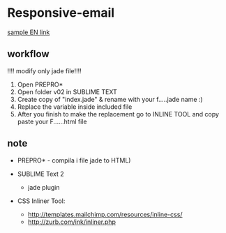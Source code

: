 # Responsive-email

[sample EN link](https://rawgit.com/cromozooom/responsive-email/master/v02/index_en.html "fiorentina")

## workflow
!!!! modify only jade file!!!!

1. Open PREPRO*
2. Open folder v02 in SUBLIME TEXT
3. Create copy of "index.jade" & rename with your f.....jade name :)
4. Replace the variable inside included file
5. After you finish to make the replacement go to INLINE TOOL and copy paste your F......html file


## note
- PREPRO* - compila i file jade to HTML)

- SUBLIME Text 2
	- jade plugin

- CSS Inliner Tool:
	- http://templates.mailchimp.com/resources/inline-css/
	- http://zurb.com/ink/inliner.php
